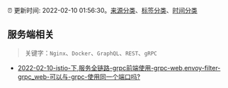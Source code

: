 :alarm_clock: 更新时间: 2022-02-10 01:56:30。[来源分类](../README.md)、[标签分类](../TAGS.md)、[时间分类](../TIMELINE.md)

## 服务端相关


> 关键字：`Nginx`、`Docker`、`GraphQL`、`REST`、`gRPC`



- [2022-02-10-istio-下,服务全链路-grpc前端使用-grpc-web,envoy-filter-grpc_web-可以与-grpc-使用同一个端口吗?](https://www.v2ex.com/t/832822) 